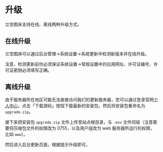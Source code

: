 # 升级

兰空图床支持在线、离线两种升级方式。

## 在线升级

兰空图床可以通过后台管理->系统设置->系统更新中检测新版本并在线升级。

注意，检测更新前你必须保证系统设置->常规设置中的应用网址、许可证编号、许可证密钥必须填写正确。

## 离线升级

由于服务器所在地区可能无法直接访问我们的更新服务器，您可以通过登录官网[个人中心](https://www.lsky.pro/licenses)，点击「下载源码」按钮下载最新的安装包，然后将安装包重命名为 `upgrade.zip`。

接下来把安装包 `upgrade.zip` 文件上传至站点根目录，与 `.env` 文件同级（注意需要将压缩包文件的权限改为 0755，以及用户组改为 web 服务器所运行的权限，比如 `www`）。

然后进入后台更新页面，根据提示升级即可。